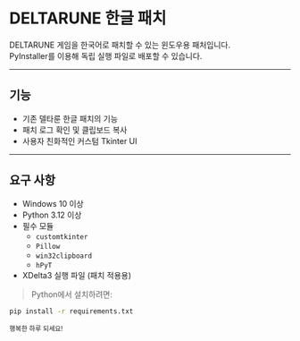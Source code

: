 # DELTARUNE 한글 패치

DELTARUNE 게임을 한국어로 패치할 수 있는 윈도우용 패처입니다.  
PyInstaller를 이용해 독립 실행 파일로 배포할 수 있습니다.

---


## 기능
- 기존 델타룬 한글 패치의 기능
- 패치 로그 확인 및 클립보드 복사
- 사용자 친화적인 커스텀 Tkinter UI


---

## 요구 사항
- Windows 10 이상
- Python 3.12 이상
- 필수 모듈
  - `customtkinter`
  - `Pillow`
  - `win32clipboard`
  - `hPyT`
- XDelta3 실행 파일 (패치 적용용)

> Python에서 설치하려면:
```bash
pip install -r requirements.txt
```

<sub>행복한 하루 되세요!</sub>
